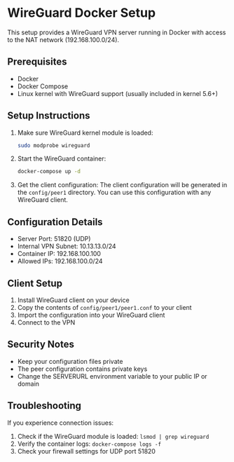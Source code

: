 # WireGuard Docker Setup

This setup provides a WireGuard VPN server running in Docker with access to the NAT network (192.168.100.0/24).

## Prerequisites

- Docker
- Docker Compose
- Linux kernel with WireGuard support (usually included in kernel 5.6+)

## Setup Instructions

1. Make sure WireGuard kernel module is loaded:
   ```bash
   sudo modprobe wireguard
   ```

2. Start the WireGuard container:
   ```bash
   docker-compose up -d
   ```

3. Get the client configuration:
   The client configuration will be generated in the `config/peer1` directory. You can use this configuration with any WireGuard client.

## Configuration Details

- Server Port: 51820 (UDP)
- Internal VPN Subnet: 10.13.13.0/24
- Container IP: 192.168.100.100
- Allowed IPs: 192.168.100.0/24

## Client Setup

1. Install WireGuard client on your device
2. Copy the contents of `config/peer1/peer1.conf` to your client
3. Import the configuration into your WireGuard client
4. Connect to the VPN

## Security Notes

- Keep your configuration files private
- The peer configuration contains private keys
- Change the SERVERURL environment variable to your public IP or domain

## Troubleshooting

If you experience connection issues:
1. Check if the WireGuard module is loaded: `lsmod | grep wireguard`
2. Verify the container logs: `docker-compose logs -f`
3. Check your firewall settings for UDP port 51820 